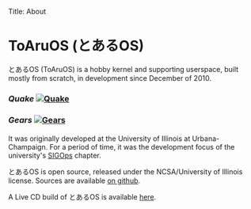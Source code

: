 Title: About

# ToAruOS (とあるOS) #

とあるOS (ToAruOS) is a hobby kernel and supporting userspace, built mostly from scratch, in development since December of 2010.

### *Quake* [![Quake](//i.imgur.com/i5O8Vcl.png)](//i.imgur.com/i5O8Vcl.png)
### *Gears* [![Gears](//i.imgur.com/F2dRiwY.png)](//i.imgur.com/F2dRiwY.png)
####

It was originally developed at the University of Illinois at Urbana-Champaign. For a period of time, it was the development focus of the university's [SIGOps](http://www.acm.uiuc.edu/sigops/) chapter.

とあるOS is open source, released under the NCSA/University of Illinois license. Sources are available [on github](https://github.com/klange/toaruos).

A Live CD build of とあるOS is available [here](https://github.com/klange/toaruos/releases).
